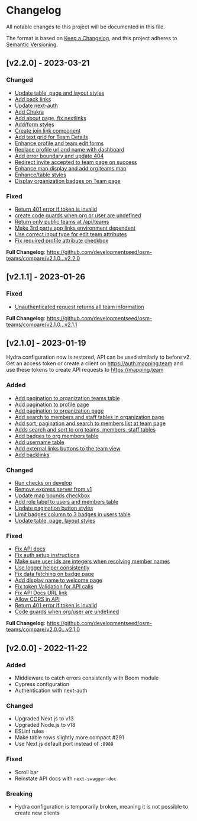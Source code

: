 # Changelog

All notable changes to this project will be documented in this file.

The format is based on [Keep a Changelog](https://keepachangelog.com/en/1.0.0/),
and this project adheres to [Semantic Versioning](https://semver.org/spec/v2.0.0.html).

## [v2.2.0] - 2023-03-21

### Changed

- [Update table, page and layout styles](https://github.com/developmentseed/osm-teams/pull/391)
- [Add back links](https://github.com/developmentseed/osm-teams/pull/392)
- [Update next-auth](https://github.com/developmentseed/osm-teams/pull/407)
- [Add Chakra](https://github.com/developmentseed/osm-teams/pull/411)
- [Add about page, fix nextlinks](https://github.com/developmentseed/osm-teams/pull/413)
- [Add/form styles](https://github.com/developmentseed/osm-teams/pull/416)
- [Create join link component](https://github.com/developmentseed/osm-teams/pull/418)
- [Add text grid for Team Details](https://github.com/developmentseed/osm-teams/pull/421)
- [Enhance profile and team edit forms](https://github.com/developmentseed/osm-teams/pull/423)
- [Replace profile url and name with dashboard](https://github.com/developmentseed/osm-teams/pull/426)
- [Add error boundary and update 404](https://github.com/developmentseed/osm-teams/pull/427)
- [Redirect invite accepted to team page on success](https://github.com/developmentseed/osm-teams/pull/414)
- [Enhance map display and add org teams map](https://github.com/developmentseed/osm-teams/pull/424)
- [Enhance/table styles](https://github.com/developmentseed/osm-teams/pull/420)
- [Display organization badges on Team page](https://github.com/developmentseed/osm-teams/pull/415)

### Fixed

- [Return 401 error if token is invalid](https://github.com/developmentseed/osm-teams/pull/393)
- [create code guards when org or user are undefined](https://github.com/developmentseed/osm-teams/pull/396)
- [Return only public teams at /api/teams](https://github.com/developmentseed/osm-teams/pull/402)
- [Make 3rd party app links environment dependent](https://github.com/developmentseed/osm-teams/pull/409)
- [Use correct input type for edit team attributes](https://github.com/developmentseed/osm-teams/pull/422)
- [Fix required profile attribute checkbox](https://github.com/developmentseed/osm-teams/pull/431)

**Full Changelog**: https://github.com/developmentseed/osm-teams/compare/v2.1.0...v2.2.0

## [v2.1.1] - 2023-01-26

### Fixed

- [Unauthenticated request returns all team information](https://github.com/developmentseed/osm-teams/pull/#398)

**Full Changelog**: <https://github.com/developmentseed/osm-teams/compare/v2.1.0...v2.1.1>

## [v2.1.0] - 2023-01-19

Hydra configuration now is restored, API can be used similarly to before v2. Get an access token or create a
client on <https://auth.mapping.team> and use these tokens to create API requests to <https://mapping.team>

### Added

- [Add pagination to organization teams table](https://github.com/developmentseed/osm-teams/pull/342)
- [Add pagination to profile page](https://github.com/developmentseed/osm-teams/pull/349)
- [Add pagination to organization page](https://github.com/developmentseed/osm-teams/pull/353)
- [Add search to members and staff tables in organization page](https://github.com/developmentseed/osm-teams/pull/367)
- [Add sort, pagination and search to members list at team page](https://github.com/developmentseed/osm-teams/pull/370)
- [Adds search and sort to org teams, members, staff tables](https://github.com/developmentseed/osm-teams/pull/375)
- [Add badges to org members table](https://github.com/developmentseed/osm-teams/pull/384)
- [Add username table](https://github.com/developmentseed/osm-teams/pull/347)
- [Add external links buttons to the team view](https://github.com/developmentseed/osm-teams/pull/378)
- [Add backlinks](https://github.com/developmentseed/osm-teams/pull/392)

### Changed

- [Run checks on develop](https://github.com/developmentseed/osm-teams/pull/366)
- [Remove express server from v1](https://github.com/developmentseed/osm-teams/pull/359)
- [Update map bounds checkbox](https://github.com/developmentseed/osm-teams/pull/374)
- [Add role label to users and members table](https://github.com/developmentseed/osm-teams/pull/389)
- [Update pagination button styles](https://github.com/developmentseed/osm-teams/pull/377)
- [Limit badges column to 3 badges in users table](https://github.com/developmentseed/osm-teams/pull/386)
- [Update table, page, layout styles](https://github.com/developmentseed/osm-teams/pull/391)

### Fixed

- [Fix API docs](https://github.com/developmentseed/osm-teams/pull/346)
- [Fix auth setup instructions](https://github.com/developmentseed/osm-teams/pull/348)
- [Make sure user ids are integers when resolving member names](https://github.com/developmentseed/osm-teams/pull/356)
- [Use logger helper consistently](https://github.com/developmentseed/osm-teams/pull/357)
- [Fix data fetching on badge page](https://github.com/developmentseed/osm-teams/pull/360)
- [Add display name to welcome page](https://github.com/developmentseed/osm-teams/pull/369)
- [Fix token Validation for API calls](https://github.com/developmentseed/osm-teams/pull/372)
- [Fix API Docs URL link](https://github.com/developmentseed/osm-teams/pull/380)
- [Allow CORS in API](https://github.com/developmentseed/osm-teams/pull/381)
- [Return 401 error if token is invalid](https://github.com/developmentseed/osm-teams/pull/393)
- [Code guards when org/user are undefined](https://github.com/developmentseed/osm-teams/pull/396)

**Full Changelog**: <https://github.com/developmentseed/osm-teams/compare/v2.0.0...v2.1.0>

## [v2.0.0] - 2022-11-22

### Added

- Middleware to catch errors consistently with Boom module
- Cypress configuration
- Authentication with next-auth

### Changed

- Upgraded Next.js to v13
- Upgraded Node.js to v18
- ESLint rules
- Make table rows slightly more compact #291
- Use Next.js default port instead of `:8989`

### Fixed

- Scroll bar
- Reinstate API docs with `next-swagger-doc`

### Breaking

- Hydra configuration is temporarily broken, meaning it is not possible to create new clients
